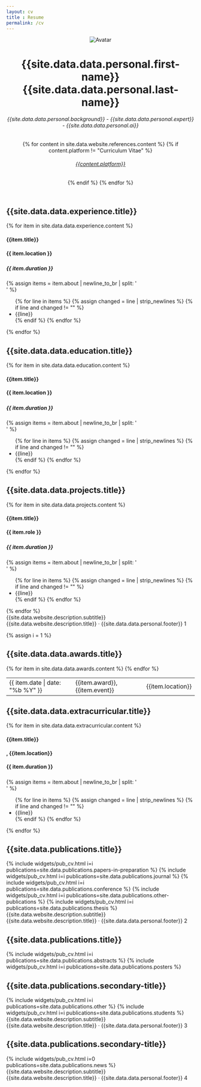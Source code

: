 ```yaml
---
layout: cv
title : Resume
permalink: /cv
---
```


<div class="page">
    <header class="about-me">
    <img src="{{site.data.data.personal.portrait_url}}" alt="Avatar">
    <h1 class="about-me__name">{{site.data.data.personal.first-name}} <span class="about-me__last-name">{{site.data.data.personal.last-name}}</span></h1>
    <h6 class="about-me__position">{{site.data.data.personal.background}} - {{site.data.data.personal.expert}} - {{site.data.data.personal.ai}}</h6>
    <span class="about-me__social">
        {% for content in site.data.website.references.content %}
        {% if content.platform != "Curriculum Vitae" %}
        <h6><a class="" target="_blank" href="{{content.url}}">
            <i class="{{content.name}}"></i> {{content.platform}}
        </a></h6>
        {% endif %}
        {% endfor %}
    </span>
    </header>
    <section class="experience">
        <div class="section__heading">
            <h1>{{site.data.data.experience.title}}</h1>
            <span class="section__heading-underline"></span>
        </div>
        {% for item in site.data.data.experience.content %}
        <div class="section__item">
            <div>
                <h4 class="education__institution section__subheading">{{item.title}}</h4>
                <h4 class="section__location">{{ item.location }}</h4>
            </div>
            <div>
                <h5 class="section__subsubheading"></h5>
                <h5 class="section__date-range">{{ item.duration }}</h5>
            </div>
            {% assign items = item.about | newline_to_br | split: '<br />'  %}
            <ul>
            {% for line in items %}
            {% assign changed = line | strip_newlines %}
            {% if line and changed != "" %}
            <li> {{line}}</li>
            {% endif %}
            {% endfor %}
            </ul>
        </div>
        {% endfor %}
    </section>
    <section class="education">
    <div class="section__heading">
        <h1>{{site.data.data.education.title}}</h1>
        <span class="section__heading-underline"></span>
    </div>
    {% for item in site.data.data.education.content %}
    <div class="section__item">
        <div>
            <h4 class="education__institution section__subheading">{{item.title}}</h4>
            <h4 class="section__location">{{ item.location }}</h4>
        </div>
        <div>
            <h5 class="section__subsubheading"></h5>
            <h5 class="section__date-range">{{ item.duration }}</h5>
        </div>
        {% assign items = item.about | newline_to_br | split: '<br />'  %}
        <ul>
        {% for line in items %}
        {% assign changed = line | strip_newlines %}
        {% if line and changed != "" %}
        <li> {{line}}</li>
        {% endif %}
        {% endfor %}
        </ul>
    </div>
    {% endfor %}
    </section>
    <section class="projects">
    <div class="section__heading">
        <h1>{{site.data.data.projects.title}}</h1>
        <span class="section__heading-underline"></span>
    </div>
    {% for item in site.data.data.projects.content %}
    <div class="section__item">
        <div>
            <h4 class="education__institution section__subheading">{{item.title}}</h4>
            <h4 class="section__location">{{ item.role }}</h4>
        </div>
        <div>
            <h5 class="section__subsubheading"></h5>
            <h5 class="section__date-range">{{ item.duration }}</h5>
        </div>
        {% assign items = item.about | newline_to_br | split: '<br />'  %}
        <ul>
        {% for line in items %}
        {% assign changed = line | strip_newlines %}
        {% if line and changed != "" %}
        <li> {{line}}</li>
        {% endif %}
        {% endfor %}
        </ul>
    </div>
    {% endfor %}
    </section>
    <footer>
        <span class="footer__date">{{site.data.website.description.subtitle}}</span>
        <span class="footer__text">{{site.data.website.description.title}} · {{site.data.data.personal.footer}}</span>
        <span class="footer__pageNum">1</span>
    </footer>
</div>

<div class="page-break"></div>

{% assign i = 1 %}

<div class="page">
    <section class="awards">
        <div class="section__heading">
            <h1>{{site.data.data.awards.title}}</h1>
            <span class="section__heading-underline"></span>
        </div>
        <table>
        {% for item in site.data.data.awards.content %}
        <tr>
            <td class="publications__date"> {{ item.date | date: "%b %Y" }} </td>
            <td class="section__award">
            <span class="section__subheading"> {{item.award}}, </span>
            <span class="section__element"> {{item.event}} </span>
            </td>
            <td class="section__location"> {{item.location}} </td>
            <!-- <td class="publications__list">
            <div class="section__item">
                <div>
                    <h4 class="education__institution section__subheading">{{item.award}}</h4>
                    <h4 class="education__institution section__element">{{item.event}}</h4>
                    <h4 class="section__location">{{ item.location }}</h4>
                </div>
            </div>
            </td> -->
        </tr>
        {% endfor %}
        </table>
    </section>
    <section class="extracurricular">
    <div class="section__heading">
        <h1>{{site.data.data.extracurricular.title}}</h1>
        <span class="section__heading-underline"></span>
    </div>
    {% for item in site.data.data.extracurricular.content %}
    <div class="section__item">
        <div>
            <h4 class="education__institution section__subheading">{{item.title}}</h4>
            <h4 class="education__institution section__subheading_second">, {{item.location}}</h4>
            <h4 class="section__location">{{ item.duration }}</h4>
        </div>
        <div>
            <h5 class="section__subsubheading"></h5>
            <h5 class="section__date-range"></h5>
        </div>
        {% assign items = item.about | newline_to_br | split: '<br />'  %}
        <ul>
        {% for line in items %}
        {% assign changed = line | strip_newlines %}
        {% if line and changed != "" %}
        <li> {{line}}</li>
        {% endif %}
        {% endfor %}
        </ul>
    </div>
    {% endfor %}
    </section>
    <section class="publications">
    <div class="section__heading">
        <h1>{{site.data.publications.title}}</h1>
        <span class="section__heading-underline"></span>
    </div>
    {% include widgets/pub_cv.html i=i
        publications=site.data.publications.papers-in-preparation %}
    {% include widgets/pub_cv.html i=i
        publications=site.data.publications.journal %}
    {% include widgets/pub_cv.html i=i
        publications=site.data.publications.conference %}
    {% include widgets/pub_cv.html i=i
        publications=site.data.publications.other-publications %}
    {% include widgets/pub_cv.html i=i
        publications=site.data.publications.thesis %}
    </section>
    <footer>
        <span class="footer__date">{{site.data.website.description.subtitle}}</span>
        <span class="footer__text">{{site.data.website.description.title}} · {{site.data.data.personal.footer}}</span>
        <span class="footer__pageNum">2</span>
    </footer>
</div>

<div class="page-break"></div>

<div class="page">
    <section class="publications">
    <div class="section__heading">
        <h1>{{site.data.publications.title}}</h1>
        <span class="section__heading-underline"></span>
    </div>
    {% include widgets/pub_cv.html i=i
        publications=site.data.publications.abstracts %}
    {% include widgets/pub_cv.html i=i
        publications=site.data.publications.posters %}
    </section>
    <section class="publications">
    <div class="section__heading">
        <h1>{{site.data.publications.secondary-title}}</h1>
        <span class="section__heading-underline"></span>
    </div>
    {% include widgets/pub_cv.html i=i
        publications=site.data.publications.other %}
    {% include widgets/pub_cv.html i=i
        publications=site.data.publications.students %}
    </section>
    <footer>
        <span class="footer__date">{{site.data.website.description.subtitle}}</span>
        <span class="footer__text">{{site.data.website.description.title}} · {{site.data.data.personal.footer}}</span>
        <span class="footer__pageNum">3</span>
    </footer>
</div>

<div class="page-break"></div>

<div class="page">
    <section class="publications">
    <div class="section__heading">
        <h1>{{site.data.publications.secondary-title}}</h1>
        <span class="section__heading-underline"></span>
    </div>
    {% include widgets/pub_cv.html i=0
        publications=site.data.publications.news %}
    </section>
    <footer>
        <span class="footer__date">{{site.data.website.description.subtitle}}</span>
        <span class="footer__text">{{site.data.website.description.title}} · {{site.data.data.personal.footer}}</span>
        <span class="footer__pageNum">4</span>
    </footer>
</div>